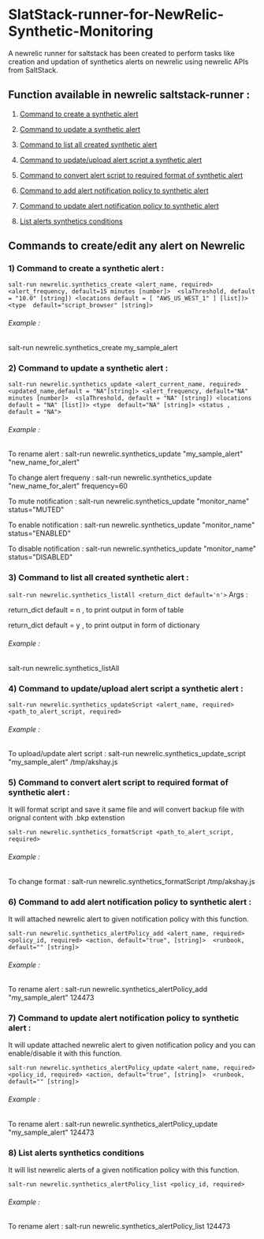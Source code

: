 # SlatStack-runner-for-NewRelic-Synthetic-Monitoring

A newrelic runner for saltstack has been created to perform tasks like creation and updation of synthetics alerts on newrelic using newrelic APIs from SaltStack. 



## Function available in newrelic saltstack-runner :



1) [Command to create a synthetic alert][synthetics_create]

2) [Command to update a synthetic alert][synthetics_listAll]

3) [Command to list all created synthetic alert][synthetics_update]

4) [Command to update/upload alert script a synthetic alert][synthetics_updateScript]

5) [Command to convert alert script to required format of synthetic alert][synthetics_formatScript]

6) [Command to add alert notification policy to synthetic alert][synthetics_alertPolicy_add]

7) [Command to update alert notification policy to synthetic alert][synthetics_alertPolicy_update]

8) [List alerts synthetics conditions][synthetics_alertPolicy_list]



## Commands to create/edit any alert on Newrelic  


### 1) Command to create a synthetic alert : 

 ```salt-run newrelic.synthetics_create <alert_name, required> <alert_frequency, default=15 minutes [number]>  <slaThreshold, default = "10.0" [string]) <locations default = [ "AWS_US_WEST_1" ] [list])> <type  default="script_browser" [string]> ```


###### Example : 
salt-run newrelic.synthetics_create my_sample_alert



### 2) Command to update a synthetic alert :  

```salt-run newrelic.synthetics_update <alert_current_name, required>  <updated_name,default = "NA"[string]> <alert_frequency, default="NA" minutes [number]>  <slaThreshold, default = "NA" [string]) <locations default = "NA" [list])> <type  default="NA" [string]> <status , default = "NA">```
###### Example :

To rename alert :      salt-run newrelic.synthetics_update "my_sample_alert"  "new_name_for_alert"

To change alert frequeny :    salt-run newrelic.synthetics_update "new_name_for_alert" frequency=60

To mute notification :    salt-run newrelic.synthetics_update "monitor_name" status="MUTED"

To enable notification :    salt-run newrelic.synthetics_update "monitor_name" status="ENABLED"

To disable notification :    salt-run newrelic.synthetics_update "monitor_name" status="DISABLED"

### 3) Command to list all created synthetic alert : 

 ```salt-run newrelic.synthetics_listAll <return_dict default='n'>```
Args : 

return_dict default = n , to print output in form of table

return_dict default = y , to print output in form of dictionary 

###### Example : 
salt-run newrelic.synthetics_listAll



### 4) Command to update/upload alert script a synthetic alert : 

```salt-run newrelic.synthetics_updateScript <alert_name, required>  <path_to_alert_script, required>```

###### Example :

To upload/update alert script :     salt-run newrelic.synthetics_update_script "my_sample_alert" /tmp/akshay.js 





### 5) Command to convert alert script to required format of synthetic alert : 

It will format script and save it same file and will convert backup file with orignal content with .bkp extenstion 

```salt-run newrelic.synthetics_formatScript <path_to_alert_script, required>```

###### Example :

To change format :   salt-run newrelic.synthetics_formatScript /tmp/akshay.js





 ### 6) Command to add alert notification policy to synthetic alert : 

It will attached newrelic alert to given notification policy with this function.

```salt-run newrelic.synthetics_alertPolicy_add <alert_name, required>  <policy_id, required> <action, default="true", [string]>  <runbook, default="" [string]>```

###### Example :

To rename alert :    salt-run newrelic.synthetics_alertPolicy_add "my_sample_alert"  124473



 ### 7) Command to update alert notification policy to synthetic alert : 

It will update attached newrelic alert to given notification policy and you can enable/disable it with this function.

```salt-run newrelic.synthetics_alertPolicy_update <alert_name, required>  <policy_id, required> <action, default="true", [string]>  <runbook, default="" [string]>```

###### Example :

To rename alert :    salt-run newrelic.synthetics_alertPolicy_update "my_sample_alert"  124473


 ### 8) List alerts synthetics conditions
 
 It will list newrelic alerts of a given notification policy with this function.

```salt-run newrelic.synthetics_alertPolicy_list <policy_id, required>```

###### Example :

To rename alert :    salt-run newrelic.synthetics_alertPolicy_list 124473


[synthetics_create]: https://github.com/AkshaySiwal/SlatStack-runner-for-NewRelic-Synthetic-Monitoring#1-command-to-create-a-synthetic-alert-
[synthetics_update]: https://github.com/AkshaySiwal/SlatStack-runner-for-NewRelic-Synthetic-Monitoring#2-command-to-update-a-synthetic-alert-
[synthetics_listAll]: https://github.com/AkshaySiwal/SlatStack-runner-for-NewRelic-Synthetic-Monitoring#3-command-to-list-all-created-synthetic-alert-
[synthetics_updateScript]: https://github.com/AkshaySiwal/SlatStack-runner-for-NewRelic-Synthetic-Monitoring#4-command-to-updateupload-alert-script-a-synthetic-alert-
[synthetics_formatScript]: https://github.com/AkshaySiwal/SlatStack-runner-for-NewRelic-Synthetic-Monitoring#5-command-to-convert-alert-script-to-required-format-of-synthetic-alert-
[synthetics_alertPolicy_add]: https://github.com/AkshaySiwal/SlatStack-runner-for-NewRelic-Synthetic-Monitoring#6-command-to-add-alert-notification-policy-to-synthetic-alert-
[synthetics_alertPolicy_update]: https://github.com/AkshaySiwal/SlatStack-runner-for-NewRelic-Synthetic-Monitoring#7-Command-to-update-alert-notification-policy-to-synthetic-alert-
[synthetics_alertPolicy_list]: https://github.com/AkshaySiwal/SlatStack-runner-for-NewRelic-Synthetic-Monitoring#8-List-alerts-synthetics-conditions-
